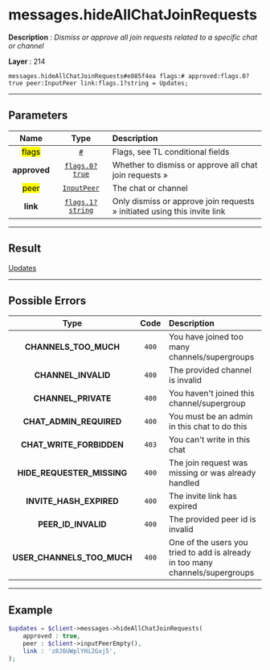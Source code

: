 # messages.hideAllChatJoinRequests

**Description** : *Dismiss or approve all join requests related to a specific chat or channel*

**Layer** : 214

```tl
messages.hideAllChatJoinRequests#e085f4ea flags:# approved:flags.0?true peer:InputPeer link:flags.1?string = Updates;
```

---

## Parameters

| Name | Type | Description |
| :---: | :---: | :--- |
| <mark>flags</mark> | [`#`](type/#) | Flags, see TL conditional fields |
| **approved** | [`flags.0?true`](type/true) | Whether to dismiss or approve all chat join requests » |
| <mark>peer</mark> | [`InputPeer`](type/InputPeer) | The chat or channel |
| **link** | [`flags.1?string`](type/string) | Only dismiss or approve join requests » initiated using this invite link |

---

## Result

[Updates](type/Updates)

---

## Possible Errors

| Type | Code | Description |
| :---: | :---: | :--- |
| **CHANNELS_TOO_MUCH** | `400` | You have joined too many channels/supergroups |
| **CHANNEL_INVALID** | `400` | The provided channel is invalid |
| **CHANNEL_PRIVATE** | `400` | You haven't joined this channel/supergroup |
| **CHAT_ADMIN_REQUIRED** | `400` | You must be an admin in this chat to do this |
| **CHAT_WRITE_FORBIDDEN** | `403` | You can't write in this chat |
| **HIDE_REQUESTER_MISSING** | `400` | The join request was missing or was already handled |
| **INVITE_HASH_EXPIRED** | `400` | The invite link has expired |
| **PEER_ID_INVALID** | `400` | The provided peer id is invalid |
| **USER_CHANNELS_TOO_MUCH** | `400` | One of the users you tried to add is already in too many channels/supergroups |

---

## Example

```php
$updates = $client->messages->hideAllChatJoinRequests(
	approved : true,
	peer : $client->inputPeerEmpty(),
	link : 'z8J6UWplYHi2Gxj5',
);
```